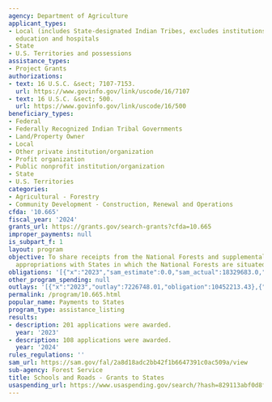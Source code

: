 ```yaml
---
agency: Department of Agriculture
applicant_types:
- Local (includes State-designated Indian Tribes, excludes institutions of higher
  education and hospitals
- State
- U.S. Territories and possessions
assistance_types:
- Project Grants
authorizations:
- text: 16 U.S.C. &sect; 7107-7153.
  url: https://www.govinfo.gov/link/uscode/16/7107
- text: 16 U.S.C. &sect; 500.
  url: https://www.govinfo.gov/link/uscode/16/500
beneficiary_types:
- Federal
- Federally Recognized Indian Tribal Governments
- Land/Property Owner
- Local
- Other private institution/organization
- Profit organization
- Public nonprofit institution/organization
- State
- U.S. Territories
categories:
- Agricultural - Forestry
- Community Development - Construction, Renewal and Operations
cfda: '10.665'
fiscal_year: '2024'
grants_url: https://grants.gov/search-grants?cfda=10.665
improper_payments: null
is_subpart_f: 1
layout: program
objective: To share receipts from the National Forests and supplemental mandatory
  appropriations with States in which the National Forests are situated.
obligations: '[{"x":"2023","sam_estimate":0.0,"sam_actual":18329683.0,"usa_spending_actual":247016886.17},{"x":"2024","sam_estimate":0.0,"sam_actual":8217567.0,"usa_spending_actual":246454192.92},{"x":"2025","sam_estimate":0.0,"sam_actual":10000000.0,"usa_spending_actual":72062541.8}]'
other_program_spending: null
outlays: '[{"x":"2023","outlay":7226748.01,"obligation":10452213.43},{"x":"2024","outlay":4222809.9,"obligation":7425832.45},{"x":"2025","outlay":48553.2,"obligation":714409.26}]'
permalink: /program/10.665.html
popular_name: Payments to States
program_type: assistance_listing
results:
- description: 201 applications were awarded.
  year: '2023'
- description: 108 applications were awarded.
  year: '2024'
rules_regulations: ''
sam_url: https://sam.gov/fal/2a8d18adc2bb42f1b6647391c0ac509a/view
sub-agency: Forest Service
title: Schools and Roads - Grants to States
usaspending_url: https://www.usaspending.gov/search/?hash=829113abf0d8f162b1ab07424b3ffddd
---
```

